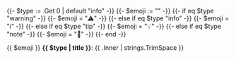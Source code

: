 {{- $type := .Get 0 | default "info" -}}
{{- $emoji := "" -}}
{{- if eq $type "warning" -}}
  {{- $emoji = "⚠️" -}}
{{- else if eq $type "info" -}}
  {{- $emoji = "ℹ️" -}}
{{- else if eq $type "tip" -}}
  {{- $emoji = "💡" -}}
{{- else if eq $type "note" -}}
  {{- $emoji = "📝" -}}
{{- end -}}

{{ $emoji }} **{{ $type | title }}**: {{ .Inner | strings.TrimSpace }}
